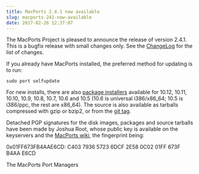 ```yaml
---
title: MacPorts 2.4.1 now available
slug: macports-241-now-available
date: 2017-02-26 12:37:07
---
```


The MacPorts Project is pleased to announce the release of version
2.4.1. This is a bugfix release with small changes only. See the
[ChangeLog][1] for the list of changes.

If you already have MacPorts installed, the preferred method for
updating is to run:

    sudo port selfupdate

For new installs, there are also [package installers][2] available for 10.12,
10.11, 10.10, 10.9, 10.8, 10.7, 10.6 and 10.5 (10.6 is universal i386/x86\_64; 10.5 is i386/ppc, the rest are x86\_64).
The source is also available as tarballs compressed with gzip or bzip2, or from the [git tag][3].

Detached PGP signatures for the disk images, packages and source
tarballs have been made by Joshua Root, whose public key is available on the
keyservers and the [MacPorts wiki][4], the fingerprint being:

0x01FF673FB4AAE6CD: C403 7936 5723 6DCF 2E58  0C02 01FF 673F B4AA E6CD

The MacPorts Port Managers

[1]: <https://github.com/macports/macports-base/blob/release-2.4/ChangeLog>
[2]: <https://www.macports.org/install.php>
[3]: <https://github.com/macports/macports-base/releases/tag/v2.4.1>
[4]: <https://trac.macports.org/wiki/jmr>

